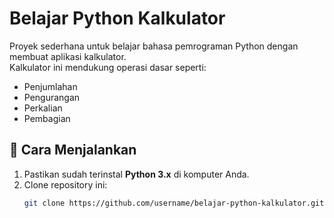 # Belajar Python Kalkulator

Proyek sederhana untuk belajar bahasa pemrograman Python dengan membuat aplikasi kalkulator.  
Kalkulator ini mendukung operasi dasar seperti:
- Penjumlahan
- Pengurangan
- Perkalian
- Pembagian

## 🚀 Cara Menjalankan
1. Pastikan sudah terinstal **Python 3.x** di komputer Anda.
2. Clone repository ini:
   ```bash
   git clone https://github.com/username/belajar-python-kalkulator.git
